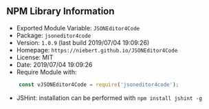 ## NPM Library Information
* Exported Module Variable: `JSONEditor4Code`
* Package:  `jsoneditor4code`
* Version:  `1.0.9`   (last build 2019/07/04 19:09:26)
* Homepage: `https://niebert.github.io/JSONEditor4Code`
* License:  MIT
* Date:     2019/07/04 19:09:26
* Require Module with:
```javascript
    const vJSONEditor4Code = require('jsoneditor4code');
```
* JSHint: installation can be performed with `npm install jshint -g`

